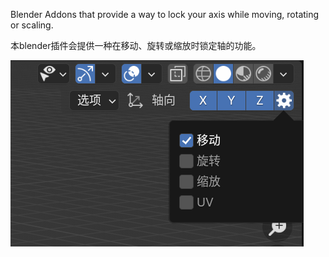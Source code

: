 Blender Addons that provide a way to lock your axis while moving, rotating or scaling.

本blender插件会提供一种在移动、旋转或缩放时锁定轴的功能。

![img](./res/img.png)